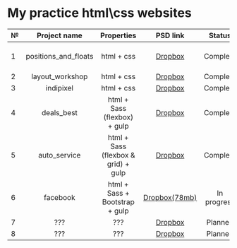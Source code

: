
# My practice html\css websites 
| №        | Project name           | Properties | PSD link  | Status  | Browsers |
| ------------- |:-------------:| :-----:| :-----:| :-----: | -----:|
| 1      | positions_and_floats | html + css | [Dropbox](https://www.dropbox.com/s/f8on2zjdnb4ydj4/float_position%20task.psd?dl=0) | Complete | IE 9+, Chrome, FireFox |
|2 | layout_workshop | html + css | [Dropbox](https://www.dropbox.com/s/0zpuu6id5h79k8l/01-Home_Page.psd?dl=0) | Complete | Chrome |
| 3      | indipixel | html + css | [Dropbox](https://www.dropbox.com/s/3y1abepvoo6fsn9/indipixel_v2_free_psd_web_template.psd?dl=0) | Complete | Chrome |
| 4      | deals_best      | html + Sass (flexbox) + gulp |   [Dropbox](https://www.dropbox.com/s/4k7ugcsq2nuob9m/Premium%20Beautiful%20Deals%20Website%20PSD%20Template%20for%20Free%20Download%20-%20cssauthor.com.psd?dl=0) | Complete | Chrome |
| 5      | auto_service      | html + Sass (flexbox & grid) + gulp |   [Dropbox](https://www.dropbox.com/s/924wmbz4tzlv4tu/index.psd?dl=0) | Complete | Chrome, Firefox |
| 6 | facebook | html + Sass + Bootstrap + gulp | [Dropbox(78mb)](https://www.dropbox.com/s/nadiw4de4j9185w/Facebook-01-Desktop-Profile.psd?dl=0) | In progress | Chrome, Firefox |
| 7 | ??? | ??? | [Dropbox](https://www.dropbox.com/s/38dxvb3sa6mfln6/CV%20Portfoilio.psd?dl=0) | Planned | ??? |
| 8 | ??? | ??? | [Dropbox](https://www.dropbox.com/s/fesivova7oli9zi/rwd_task.psd?dl=0) | Planned | ??? |
